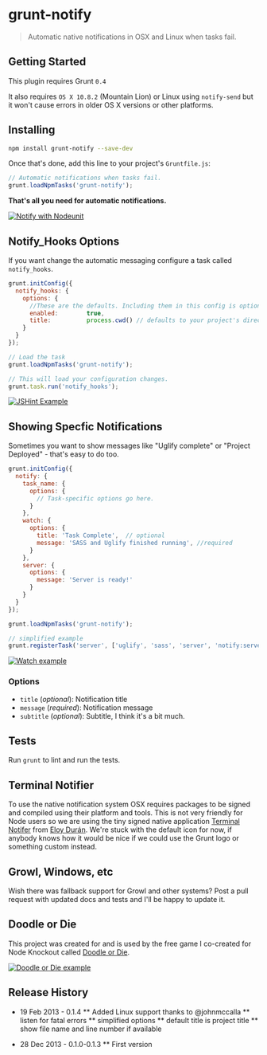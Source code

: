 # grunt-notify

> Automatic native notifications in OSX and Linux when tasks fail.


## Getting Started
This plugin requires Grunt `0.4`

It also requires `OS X 10.8.2` (Mountain Lion) or Linux using `notify-send` but it won't cause errors in older OS X versions or other platforms.

## Installing

```bash
npm install grunt-notify --save-dev
```

Once that's done, add this line to your project's `Gruntfile.js`:

```js
// Automatic notifications when tasks fail.
grunt.loadNpmTasks('grunt-notify');
```

**That's all you need for automatic notifications.**

[![Notify with Nodeunit](https://github.com/dylang/grunt-notify/raw/master/screenshots/nodeunit.png)](https://github.com/dylang/grunt-notify)

## Notify_Hooks Options

If you want change the automatic messaging configure a task called `notify_hooks`.

```js
grunt.initConfig({
  notify_hooks: {
    options: {
      //These are the defaults. Including them in this config is optional.
      enabled:        true,
      title:          process.cwd() // defaults to your project's directory name, you can change to the name of your project
    }
  }
});

// Load the task
grunt.loadNpmTasks('grunt-notify');

// This will load your configuration changes.
grunt.task.run('notify_hooks');
```

[![JSHint Example](https://github.com/dylang/grunt-notify/raw/master/screenshots/jshint.png)](https://github.com/dylang/grunt-notify)

## Showing Specfic Notifications

Sometimes you want to show messages like "Uglify complete" or "Project Deployed" - that's easy to do too.


```js
grunt.initConfig({
  notify: {
    task_name: {
      options: {
        // Task-specific options go here.
      }
    },
    watch: {
      options: {
        title: 'Task Complete',  // optional
        message: 'SASS and Uglify finished running', //required
      }
    },
    server: {
      options: {
        message: 'Server is ready!'
      }
    }
  }
});

grunt.loadNpmTasks('grunt-notify');

// simplified example
grunt.registerTask('server', ['uglify', 'sass', 'server', 'notify:server']);
```

[![Watch example](https://github.com/dylang/grunt-notify/raw/master/screenshots/watch.png)](https://github.com/dylang/grunt-notify)


### Options
* `title` (_optional_): Notification title
* `message` (_required_): Notification message
* `subtitle` (_optional_): Subtitle, I think it's a bit much.

## Tests
Run `grunt` to lint and run the tests.

## Terminal Notifier
To use the native notification system OSX requires packages to be signed and compiled using their platform and tools.
This is not very friendly for Node users so we are using the tiny signed native application
[Terminal Notifer](https://github.com/alloy/terminal-notifier) from [Eloy Durán](https://github.com/alloy).
We're stuck with the default icon for now, if anybody knows how it would be nice if we could use the Grunt logo or something custom instead.

## Growl, Windows, etc
Wish there was fallback support for Growl and other systems? Post a pull request with updated docs and tests and I'll be happy to update it.

## Doodle or Die
This project was created for and is used by the free game I co-created for Node Knockout called [Doodle or Die](http://doodleOrDie.com).

[![Doodle or Die example](https://github.com/dylang/grunt-notify/raw/master/screenshots/deploy.png)](http://doodleOrDie.com)

## Release History
* 19 Feb 2013 - 0.1.4
** Added Linux support thanks to @johnmccalla
** listen for fatal errors
** simplified options
** default title is project title
** show file name and line number if available

* 28 Dec 2013 - 0.1.0-0.1.3
** First version

